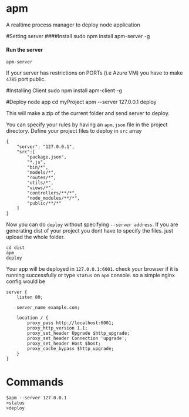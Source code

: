 # apm
A realtime process manager to deploy node application

#Setting server
####Install
	sudo npm install apm-server -g
#### Run the server
	apm-server
If your server has restrictions on PORTs (i.e Azure VM) you have to make `4785` port public.

#Installing Client
	sudo npm install apm-client -g

#Deploy node app
	cd myProject
	apm --server 127.0.0.1
	deploy

This will make a zip of the current folder and send server to deploy.

You can specify your rules by having an `apm.json` file in the project directory. Define your project files to deploy in `src` array

	{
		"server": "127.0.0.1",
		"src":[
			"package.json",
			"*.js",
			"bin/*",
			"models/*",
			"routes/*",
			"utils/*",
			"views/*",
			"controllers/**/*",
			"node_modules/**/*",
			"public/**/*"
		]
	}

Now you can do `deploy` without specifying `--server address`. If you are generating dist of your project you dont have to specify the files. just upload the whole folder.

	cd dist
	apm
	deploy
	
Your app will be deployed in `127.0.0.1:6001`. check your browser if it is running successfully or type `status` on `apm` console. so a simple nginx config would be


	server {
	    listen 80;

	    server_name example.com;

	    location / {
	        proxy_pass http://localhost:6001;
	        proxy_http_version 1.1;
	        proxy_set_header Upgrade $http_upgrade;
	        proxy_set_header Connection 'upgrade';
	        proxy_set_header Host $host;
	        proxy_cache_bypass $http_upgrade;
	    }
	}

# Commands
	$apm --server 127.0.0.1
	>status
	>deploy
